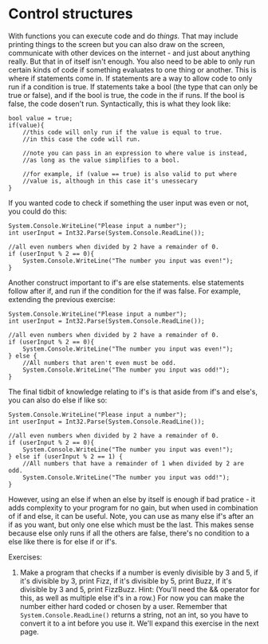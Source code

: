 # Control structures
With functions you can execute code and do *things.* That may include printing things to the screen but you can also draw on the screen, communicate with other devices on the internet - and just about anything really. But that in of itself isn't enough. You also need to be able to only run certain kinds of code if something evaluates to one thing or another. This is where if statements come in. If statements are a way to allow code to only run if a condition is true. If statements take a bool (the type that can only be true or false), and if the bool is true, the code in the if runs. If the bool is false, the code dosen't run. Syntactically, this is what they look like:
```CSharp
bool value = true;
if(value){
    //this code will only run if the value is equal to true. 
    //in this case the code will run.

    //note you can pass in an expression to where value is instead,
    //as long as the value simplifies to a bool. 

    //for example, if (value == true) is also valid to put where
    //value is, although in this case it's unessecary
}
```

If you wanted code to check if something the user input was even or not, you could do this:

```CSharp
System.Console.WriteLine("Please input a number");
int userInput = Int32.Parse(System.Console.ReadLine());

//all even numbers when divided by 2 have a remainder of 0.
if (userInput % 2 == 0){
    System.Console.WriteLine("The number you input was even!");
}
```

Another construct important to if's are else statements. else statements follow
after if, and run if the condition for the if was false. For example, extending the previous exercise:

```CSharp
System.Console.WriteLine("Please input a number");
int userInput = Int32.Parse(System.Console.ReadLine());

//all even numbers when divided by 2 have a remainder of 0.
if (userInput % 2 == 0){
    System.Console.WriteLine("The number you input was even!");
} else { 
    //All numbers that aren't even must be odd.
    System.Console.WriteLine("The number you input was odd!");
}
```
The final tidbit of knowledge relating to if's is that aside from if's and else's, you can also do else if like so:

```CSharp
System.Console.WriteLine("Please input a number");
int userInput = Int32.Parse(System.Console.ReadLine());

//all even numbers when divided by 2 have a remainder of 0.
if (userInput % 2 == 0){
    System.Console.WriteLine("The number you input was even!");
} else if (userInput % 2 == 1) { 
    //All numbers that have a remainder of 1 when divided by 2 are odd.
    System.Console.WriteLine("The number you input was odd!");
}
```

However, using an else if when an else by itself is enough if bad pratice - it adds complexity to your program for no gain, but when used in combination of if and else, it can be useful.
Note, you can use as many else if's after an if as you want, but only one else which must be the last. This makes sense because else only runs if all the others are false, there's no condition to a else like there is for else if or if's. 

Exercises:
1. Make a program that checks if a number is evenly divisible by 3 and 5, if it's divisible by 3, print Fizz, if it's divisible by 5, print Buzz, if it's divisible by 3 and 5, print FizzBuzz. Hint: (You'll need the && operator for this, as well as multiple else if's in a row.) For now you can make the number either hard coded or chosen by a user. Remember that ``System.Console.ReadLine()`` returns a string, not an int, so you have to convert it to a int before you use it. We'll expand this exercise in the next page.

